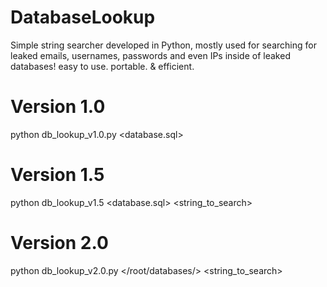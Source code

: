 # DatabaseLookup
Simple string searcher developed in Python, mostly used for searching for leaked emails, usernames, passwords and even IPs inside of leaked databases! easy to use. portable. & efficient.
# Version 1.0
python db_lookup_v1.0.py <database.sql>
# 
# Version 1.5
python db_lookup_v1.5 <database.sql> <string_to_search>
#
# Version 2.0
python db_lookup_v2.0.py </root/databases/> <string_to_search> 

